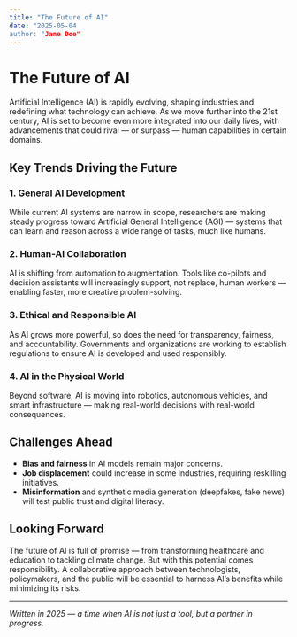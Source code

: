 ```yaml
---
title: "The Future of AI"
date: "2025-05-04
author: "Jane Doe"
---
```


# The Future of AI

Artificial Intelligence (AI) is rapidly evolving, shaping industries and redefining what technology can achieve. As we move further into the 21st century, AI is set to become even more integrated into our daily lives, with advancements that could rival — or surpass — human capabilities in certain domains.

## Key Trends Driving the Future

### 1. General AI Development
While current AI systems are narrow in scope, researchers are making steady progress toward Artificial General Intelligence (AGI) — systems that can learn and reason across a wide range of tasks, much like humans.

### 2. Human-AI Collaboration
AI is shifting from automation to augmentation. Tools like co-pilots and decision assistants will increasingly support, not replace, human workers — enabling faster, more creative problem-solving.

### 3. Ethical and Responsible AI
As AI grows more powerful, so does the need for transparency, fairness, and accountability. Governments and organizations are working to establish regulations to ensure AI is developed and used responsibly.

### 4. AI in the Physical World
Beyond software, AI is moving into robotics, autonomous vehicles, and smart infrastructure — making real-world decisions with real-world consequences.

## Challenges Ahead

- **Bias and fairness** in AI models remain major concerns.
- **Job displacement** could increase in some industries, requiring reskilling initiatives.
- **Misinformation** and synthetic media generation (deepfakes, fake news) will test public trust and digital literacy.

## Looking Forward

The future of AI is full of promise — from transforming healthcare and education to tackling climate change. But with this potential comes responsibility. A collaborative approach between technologists, policymakers, and the public will be essential to harness AI’s benefits while minimizing its risks.

---

*Written in 2025 — a time when AI is not just a tool, but a partner in progress.*